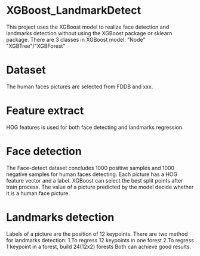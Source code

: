 # XGBoost_LandmarkDetect
This project uses the XGBoost model to realize face detection and landmarks detection without using the XGBoost package or sklearn package.
There are 3 classes in XGBoost model: "Node" "XGBTree"/"XGBForest" 

# Dataset
The human faces pictures are selected from FDDB and xxx.

# Feature extract
HOG features is used for both face detecting and landmarks regression. 

# Face detection
The Face-detect dataset concludes 1000 positive samples and 1000 negative samples for human faces detecting. Each picture has a HOG feature vector and a label. XGBoost can select the best split points after train process. The value of a picture predicted by the model decide whether it is a human face picture.

# Landmarks detection
Labels of a picture are the position of 12 keypoints. There are two method for landmarks detection:
  1.To regress 12 keypoints in one forest
  2.To regress 1 keypoint in a forest, build 24(12x2) forests
 Both can achieve good results.
